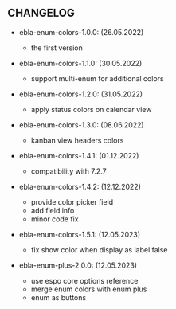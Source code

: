 ## CHANGELOG

<font class="changelog">

+ ebla-enum-colors-1.0.0: (26.05.2022)
    - the first version

+ ebla-enum-colors-1.1.0: (30.05.2022)
    - support multi-enum for additional colors

+ ebla-enum-colors-1.2.0: (31.05.2022)
    - apply status colors on calendar view

+ ebla-enum-colors-1.3.0: (08.06.2022)
    - kanban view headers colors

+ ebla-enum-colors-1.4.1: (01.12.2022)
    - compatibility with 7.2.7

+ ebla-enum-colors-1.4.2: (12.12.2022)
    - provide color picker field
    - add field info
    - minor code fix

+ ebla-enum-colors-1.5.1: (12.05.2023)
    - fix show color when display as label false

+ ebla-enum-plus-2.0.0: (12.05.2023)
    - use espo core options reference
    - merge enum colors with enum plus
    - enum as buttons
</font>